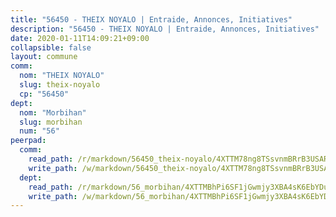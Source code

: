 ```yaml
---
title: "56450 - THEIX NOYALO | Entraide, Annonces, Initiatives"
description: "56450 - THEIX NOYALO | Entraide, Annonces, Initiatives"
date: 2020-01-11T14:09:21+09:00
collapsible: false
layout: commune
comm:
  nom: "THEIX NOYALO"
  slug: theix-noyalo
  cp: "56450"
dept:
  nom: "Morbihan"
  slug: morbihan
  num: "56"
peerpad:
  comm:
    read_path: /r/markdown/56450_theix-noyalo/4XTTM78ng8TSsvnmBRrB3USARkszLyGRWRguynrsGCZahveoo
    write_path: /w/markdown/56450_theix-noyalo/4XTTM78ng8TSsvnmBRrB3USARkszLyGRWRguynrsGCZahveoo-K3TgUTzdB39WgRPfL6Jjdon5TbN8vBwpoyUVLzzdim1jxJy3Ho1wM6M6QcwZ1XMvdRTpPdjRdQxTp74pHzzbN5Kqr1FozqwRkMeDFHCEBcMAskU9dvcqQ1BboVXdu8pTG6rnRfo3
  dept:
    read_path: /r/markdown/56_morbihan/4XTTMBhPi6SF1jGwmjy3XBA4sK6EbYDun44EYwF3irZ7aBa5U
    write_path: /w/markdown/56_morbihan/4XTTMBhPi6SF1jGwmjy3XBA4sK6EbYDun44EYwF3irZ7aBa5U-K3TgV3HyhWtqSpmJ2GGLPRtHigVTcxkFRVLMX5R66UyRAN55PNUQgmTNwaDuJmWps9EVWQzncDySYbA7Pg7qEdRXsayrZysPHK4HeKM3FG1U8vQvyUvaDoFo4L4Z8coFC71q4zES
---
```


